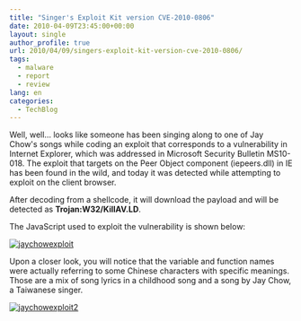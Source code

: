 ```yaml
---
title: "Singer's Exploit Kit version CVE-2010-0806"
date: 2010-04-09T23:45:00+00:00
layout: single
author_profile: true
url: 2010/04/09/singers-exploit-kit-version-cve-2010-0806/
tags:
  - malware
  - report
  - review
lang: en
categories: 
  - TechBlog
---
```

Well, well… looks like someone has been singing along to one of Jay Chow's songs while coding an exploit that corresponds to a vulnerability in Internet Explorer, which was addressed in Microsoft Security Bulletin MS10-018. The exploit that targets on the Peer Object component (iepeers.dll) in IE has been found in the wild, and today it was detected while attempting to exploit on the client browser.

After decoding from a shellcode, it will download the payload and will be detected as **Trojan:W32/KillAV.LD**.

The JavaScript used to exploit the vulnerability is shown below:

[![jaychowexploit](http://lh5.ggpht.com/_vaUVXcmC3OI/S7-0-sRjA2I/AAAAAAAAB4w/nBMJeu-kjc0/jaychowexploit_thumb%5B2%5D.png?imgmax=800 "jaychowexploit")](http://lh4.ggpht.com/_vaUVXcmC3OI/S7-06rsmGZI/AAAAAAAAB4s/VYxiTPoH19c/s1600-h/jaychowexploit%5B4%5D.png) 

Upon a closer look, you will notice that the variable and function names were actually referring to some Chinese characters with specific meanings. Those are a mix of song lyrics in a childhood song and a song by Jay Chow, a Taiwanese singer.

[![jaychowexploit2](http://lh6.ggpht.com/_vaUVXcmC3OI/S7-1HR7hZ1I/AAAAAAAAB44/X3oH_w3nNgI/jaychowexploit2_thumb%5B2%5D.jpg?imgmax=800 "jaychowexploit2")](http://lh4.ggpht.com/_vaUVXcmC3OI/S7-1EzZp6WI/AAAAAAAAB40/CG87BUga2P0/s1600-h/jaychowexploit2%5B4%5D.jpg)